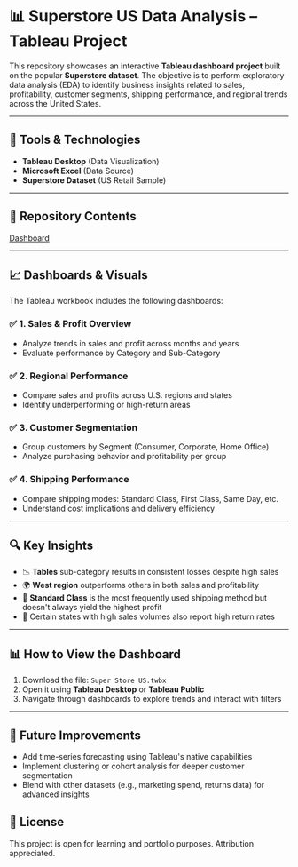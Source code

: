 # 📊 Superstore US Data Analysis – Tableau Project

This repository showcases an interactive **Tableau dashboard project** built on the popular **Superstore dataset**. The objective is to perform exploratory data analysis (EDA) to identify business insights related to sales, profitability, customer segments, shipping performance, and regional trends across the United States.

---

## 🧰 Tools & Technologies

- **Tableau Desktop** (Data Visualization)
- **Microsoft Excel** (Data Source)
- **Superstore Dataset** (US Retail Sample)

---

## 📂 Repository Contents

[Dashboard](https://public.tableau.com/app/profile/alex.ninan/viz/SuperStoreUS_17474863403770/Dashboard-Overview?publish=yes)

---

## 📈 Dashboards & Visuals

The Tableau workbook includes the following dashboards:

### ✅ 1. **Sales & Profit Overview**
- Analyze trends in sales and profit across months and years
- Evaluate performance by Category and Sub-Category

### ✅ 2. **Regional Performance**
- Compare sales and profits across U.S. regions and states
- Identify underperforming or high-return areas

### ✅ 3. **Customer Segmentation**
- Group customers by Segment (Consumer, Corporate, Home Office)
- Analyze purchasing behavior and profitability per group

### ✅ 4. **Shipping Performance**
- Compare shipping modes: Standard Class, First Class, Same Day, etc.
- Understand cost implications and delivery efficiency

---

## 🔍 Key Insights

- 📉 **Tables** sub-category results in consistent losses despite high sales
- 🌍 **West region** outperforms others in both sales and profitability
- 🚚 **Standard Class** is the most frequently used shipping method but doesn't always yield the highest profit
- 🧾 Certain states with high sales volumes also report high return rates

---

## 📊 How to View the Dashboard

1. Download the file: `Super Store US.twbx`
2. Open it using **Tableau Desktop** or **Tableau Public**
3. Navigate through dashboards to explore trends and interact with filters

---

## 🚀 Future Improvements

- Add time-series forecasting using Tableau's native capabilities
- Implement clustering or cohort analysis for deeper customer segmentation
- Blend with other datasets (e.g., marketing spend, returns data) for advanced insights


## 📄 License

This project is open for learning and portfolio purposes. Attribution appreciated.

